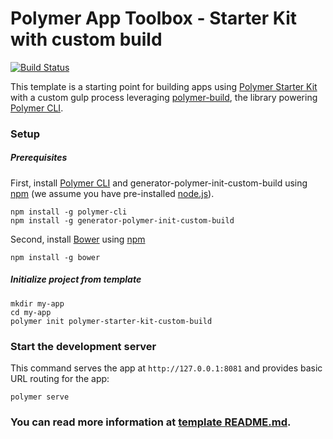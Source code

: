 # Polymer App Toolbox - Starter Kit with custom build

[![Build Status](https://travis-ci.org/PolymerElements/generator-polymer-init-custom-build.svg?branch=master)](https://travis-ci.org/PolymerElements/generator-polymer-init-custom-build)

This template is a starting point for building apps using [Polymer Starter Kit](https://github.com/PolymerElements/polymer-starter-kit)
with a custom gulp process leveraging [polymer-build](https://github.com/Polymer/polymer-build),
the library powering [Polymer CLI](https://github.com/Polymer/polymer-cli).

### Setup

##### Prerequisites

First, install [Polymer CLI](https://github.com/Polymer/polymer-cli) and
generator-polymer-init-custom-build using [npm](https://www.npmjs.com) (we
assume you have pre-installed [node.js](https://nodejs.org)).

    npm install -g polymer-cli
    npm install -g generator-polymer-init-custom-build

Second, install [Bower](https://bower.io/) using [npm](https://www.npmjs.com)

    npm install -g bower

##### Initialize project from template

    mkdir my-app
    cd my-app
    polymer init polymer-starter-kit-custom-build

### Start the development server

This command serves the app at `http://127.0.0.1:8081` and provides basic URL
routing for the app:

    polymer serve

### You can read more information at [template README.md](generators/app/README.md).
